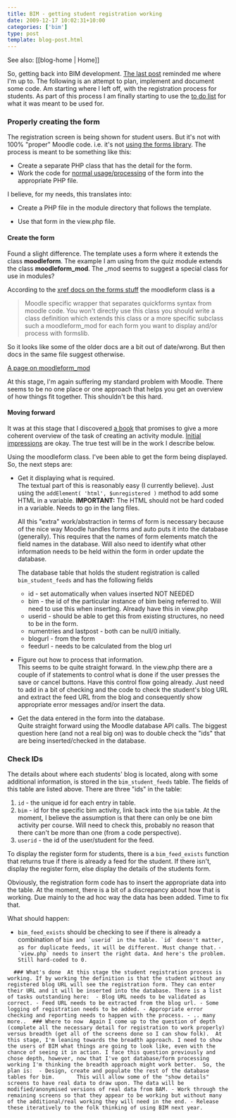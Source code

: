 ```yaml
---
title: BIM - getting student registration working
date: 2009-12-17 10:02:31+10:00
categories: ['bim']
type: post
template: blog-post.html
---
```


See also: [[blog-home | Home]]

So, getting back into BIM development. [The last post](/blog2/2009/12/14/getting-back-into-bim-summary-and-way-forward/) reminded me where I'm up to. The following is an attempt to plan, implement and document some code. Am starting where I left off, with the registration process for students. As part of this process I am finally starting to use the [to do list](/blog2/research/bam-blog-aggregation-management/bim-to-do-list/) for what it was meant to be used for.

### Properly creating the form

The registration screen is being shown for student users. But it's not with 100% "proper" Moodle code. i.e. it's not [using the forms library](http://docs.moodle.org/en/Development:lib/formslib.php_Usage). The process is meant to be something like this:

- Create a separate PHP class that has the detail for the form.
- Work the code for [normal usage/processing](http://docs.moodle.org/en/Development:lib/formslib.php_Usage#Basic_Usage_in_A_Normal_Page) of the form into the appropriate PHP file.

I believe, for my needs, this translates into:

- Create a PHP file in the module directory that follows the template.

- Use that form in the view.php file.

#### Create the form

Found a slight difference. The template uses a form where it extends the class **moodleform**. The example I am using from the quiz module extends the class **moodleform\_mod**. The \_mod seems to suggest a special class for use in modules?

According to the [xref docs on the forms stuff](http://xref.moodle.org/nav.html?lib/formslib.php.html) the moodleform class is a

> Moodle specific wrapper that separates quickforms syntax from moodle code. You won't directly use this class you should write a class definition which extends this class or a more specific subclass such a moodleform\_mod for each form you want to display and/or process with formslib.

So it looks like some of the older docs are a bit out of date/wrong. But then docs in the same file suggest otherwise.

[A page on moodleform\_mod](http://phpdocs.moodle.org/19/default/moodleform_mod.html)

At this stage, I'm again suffering my standard problem with Moodle. There seems to be no one place or one approach that helps you get an overview of how things fit together. This shouldn't be this hard.

#### Moving forward

It was at this stage that I discovered [a book](http://www.packtpub.com/moodle-1-9-extension-development/book) that promises to give a more coherent overview of the task of creating an activity module. [Initial impressions](/blog2/2009/12/15/bim-and-moodle-a-more-coherent-overview/) are okay. The true test will be in the work I describe below.

Using the moodleform class. I've been able to get the form being displayed. So, the next steps are:

- Get it displaying what is required.  
    The textual part of this is reasonably easy (I currently believe). Just using the `addElement( 'html', $unregistered )` method to add some HTML in a variable. **IMPORTANT:** The HTML should not be hard coded in a variable. Needs to go in the lang files.
    
    All this "extra" work/abstraction in terms of form is necessary because of the nice way Moodle handles forms and auto puts it into the database (generally). This requires that the names of form elements match the field names in the database. Will also need to identify what other information needs to be held within the form in order update the database.
    
    The database table that holds the student registration is called `bim_student_feeds` and has the following fields
    
    - id - set automatically when values inserted NOT NEEDED
    - bim - the id of the particular instance of bim being referred to. Will need to use this when inserting. Already have this in view.php
    - userid - should be able to get this from existing structures, no need to be in the form.
    - numentries and lastpost - both can be null/0 initially.
    - blogurl - from the form
    - feedurl - needs to be calculated from the blog url
- Figure out how to process that information.  
    This seems to be quite straight forward. In the view.php there are a couple of if statements to control what is done if the user presses the save or cancel buttons. Have this control flow going already. Just need to add in a bit of checking and the code to check the student's blog URL and extract the feed URL from the blog and consequently show appropriate error messages and/or insert the data.
- Get the data entered in the form into the database.  
    Quite straight forward using the Moodle database API calls. The biggest question here (and not a real big on) was to double check the "ids" that are being inserted/checked in the database.

### Check IDs

The details about where each students' blog is located, along with some additional information, is stored in the `bim_student_feeds` table. The fields of this table are listed above. There are three "ids" in the table:

1. `id` - the unique id for each entry in table.
2. `bim` - id for the specific bim activity, link back into the `bim` table. At the moment, I believe the assumption is that there can only be one bim activity per course. Will need to check this, probably no reason that there can't be more than one (from a code perspective).
3. `userid` - the id of the user/student for the feed.

To display the register form for students, there is a `bim_feed_exists` function that returns true if there is already a feed for the student. If there isn't, display the register form, else display the details of the students form.

Obviously, the registration form code has to insert the appropriate data into the table. At the moment, there is a bit of a discrepancy about how that is working. Due mainly to the ad hoc way the data has been added. Time to fix that.

What should happen:

- `bim_feed_exists` should be checking to see if there is already a combination of ``bim and `userid` in the table. `id` doesn't matter, as for duplicate feeds, it will be different. Must change that.``
``- `view.php` needs to insert the right data. And here's the problem. Still hard-coded to 0.``

`   ### What's done  At this stage the student registration process is working. If by working the definition is that the student without any registered blog URL will see the registration form. They can enter their URL and it will be inserted into the database. There is a list of tasks outstanding here:  - Blog URL needs to be validated as correct. - Feed URL needs to be extracted from the blog url. - Some logging of registration needs to be added. - Appropriate error checking and reporting needs to happen with the process. - .. many more..  ### Where to now  Again I come up to the question of depth (complete all the necessary detail for registration to work properly) versus breadth (get all of the screens done so I can show folk).  At this stage, I'm leaning towards the breadth approach. I need to show the users of BIM what things are going to look like, even with the chance of seeing it in action. I face this question previously and chose depth, however, now that I've got database/form processing working I'm thinking the breadth approach might work better.  So, the plan is:  - Design, create and populate the rest of the database tables for bim.       This will allow some of the "show details" screens to have real data to draw upon. The data will be modified/anonymised versions of real data from BAM. - Work through the remaining screens so that they appear to be working but without many of the additional/real working they will need in the end. - Release these iteratively to the folk thinking of using BIM next year.   `